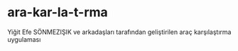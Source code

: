 # ara-kar-la-t-rma
Yiğit Efe SÖNMEZIŞIK ve arkadaşları tarafından geliştirilen araç karşılaştırma uygulaması
